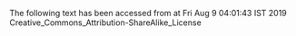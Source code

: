 The following text has been accessed from at Fri Aug 9 04:01:43 IST 2019
Creative_Commons_Attribution-ShareAlike_License
